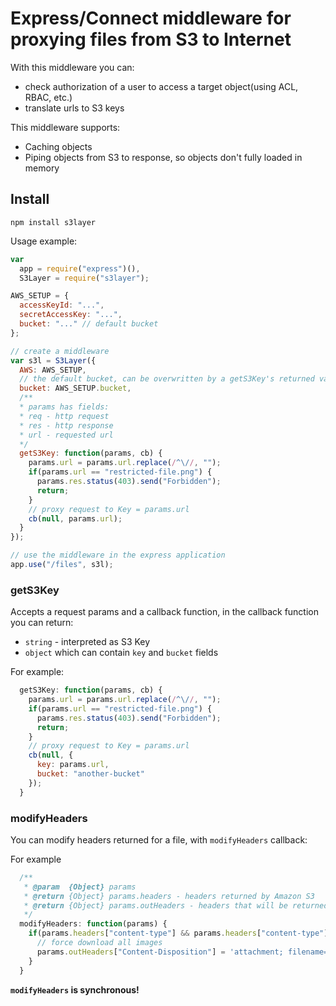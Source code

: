 # Express/Connect middleware for proxying files from S3 to Internet

With this middleware you can:
- check authorization of a user to access a target object(using ACL, RBAC, etc.)
- translate urls to S3 keys

This middleware supports:
- Caching objects
- Piping objects from S3 to response, so objects don't fully loaded in memory

## Install

`npm install s3layer`

Usage example:

```javascript
var
  app = require("express")(),
  S3Layer = require("s3layer");

AWS_SETUP = {
  accessKeyId: "...",
  secretAccessKey: "...",
  bucket: "..." // default bucket
};

// create a middleware
var s3l = S3Layer({
  AWS: AWS_SETUP,
  // the default bucket, can be overwritten by a getS3Key's returned value
  bucket: AWS_SETUP.bucket,
  /**
  * params has fields:
  * req - http request
  * res - http response
  * url - requested url
  */
  getS3Key: function(params, cb) {
    params.url = params.url.replace(/^\//, "");
    if(params.url == "restricted-file.png") {
      params.res.status(403).send("Forbidden");
      return;
    }
    // proxy request to Key = params.url
    cb(null, params.url);
  }
});

// use the middleware in the express application
app.use("/files", s3l);
```

### getS3Key

Accepts a request params and a callback function, in the callback function you can return:

- `string` - interpreted as S3 Key
- `object` which can contain `key` and `bucket` fields

For example:

```javascript
  getS3Key: function(params, cb) {
    params.url = params.url.replace(/^\//, "");
    if(params.url == "restricted-file.png") {
      params.res.status(403).send("Forbidden");
      return;
    }
    // proxy request to Key = params.url
    cb(null, {
      key: params.url,
      bucket: "another-bucket"
    });
  }
```

### modifyHeaders

You can modify headers returned for a file, with `modifyHeaders` callback:

For example

```javascript
  /**
   * @param  {Object} params
   * @return {Object} params.headers - headers returned by Amazon S3
   * @return {Object} params.outHeaders - headers that will be returned in a HTTP response, you can modify them directly
   */
  modifyHeaders: function(params) {
    if(params.headers["content-type"] && params.headers["content-type"].indexOf("image/") === 0) {
      // force download all images
      params.outHeaders["Content-Disposition"] = 'attachment; filename="img.jpg"';
    }
  }
```

**`modifyHeaders` is synchronous!**